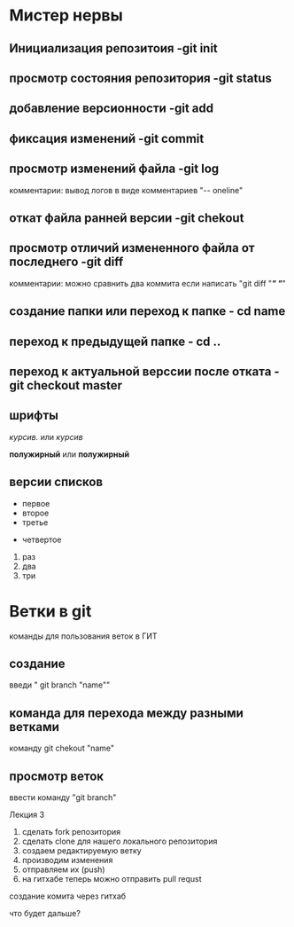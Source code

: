 # Мистер нервы

## Инициализация репозитоия  -git init 
## просмотр состояния репозитория -git status
## добавление версионности -git add
## фиксация изменений -git commit
## просмотр изменений файла -git log
комментарии:
 вывод логов в виде комментариев "-- oneline"
## откат файла ранней версии -git chekout
## просмотр отличий измененного файла от последнего -git diff
комментарии:
можно сравнить два коммита если написать "git diff "***" "***"
## создание папки или переход к папке - cd name
## переход к предыдущей папке - cd ..
## переход к актуальной верссии после отката - git checkout master


## шрифты

*курсив.* или _курсив_

**полужирный** или __полужирный__

## версии списков

 * первое
 * второе
 * третье
+ четвертое

 1. раз
 2. два
 3. три
 

 # Ветки в git
 команды для пользования веток в ГИТ
 ## создание
введи " git branch "name""

 ## команда для перехода между разными ветками

команду git chekout "name"

## просмотр веток 
 ввести команду "git branch"

 Лекция 3

 1. сделать fork репозитория
2. сделать clone для нашего локального репозитория
3. создаем редактируемую ветку
4. производим изменения
5. отправляем их (push)
6. на гитхабе теперь можно отправить pull requst

создание комита через гитхаб

что будет дальше?
